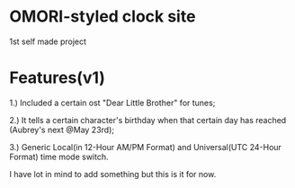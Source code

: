 # OMORI-styled clock site
1st self made project

# Features(v1)
   1.) Included a certain ost "Dear Little Brother" for tunes;  
                                                                                                     
   2.) It tells a certain character's birthday when that certain day has reached (Aubrey's next @May 23rd);  
                                                       
   3.) Generic Local(in 12-Hour AM/PM Format) and Universal(UTC 24-Hour Format) time mode switch.
 
I have lot in mind to add something but this is it for now.
